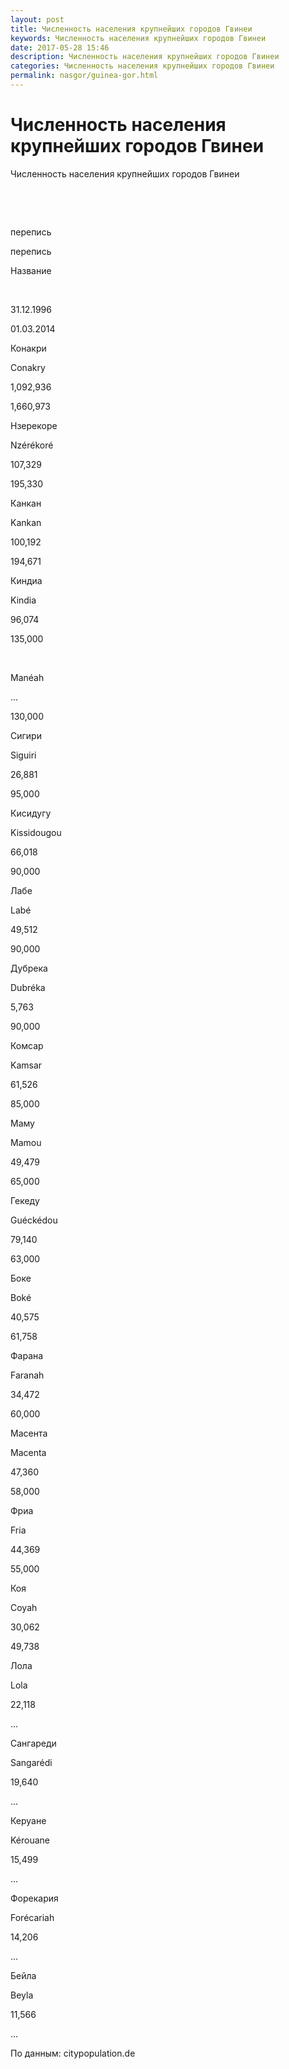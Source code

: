 ```yaml
---
layout: post
title: Численность населения крупнейших городов Гвинеи 
keywords: Численность населения крупнейших городов Гвинеи
date: 2017-05-28 15:46
description: Численность населения крупнейших городов Гвинеи
categories: Численность населения крупнейших городов Гвинеи
permalink: nasgor/guinea-gor.html
---
```


# Численность населения крупнейших городов Гвинеи




Численность населения крупнейших городов Гвинеи









 


 


перепись


перепись






Название 


 


31.12.1996


01.03.2014






Конакри


Conakry


1,092,936


1,660,973






Нзерекоре


Nzérékoré


107,329


195,330






Канкан


Kankan


100,192


194,671






Киндиа


Kindia


96,074


135,000






 


Manéah


...


130,000






Сигири


Siguiri


26,881


95,000






Кисидугу


Kissidougou


66,018


90,000






Лабе


Labé


49,512


90,000






Дубрека


Dubréka


5,763


90,000






Комсар


Kamsar


61,526


85,000






Маму


Mamou


49,479


65,000






Гекеду


Guéckédou


79,140


63,000






Боке


Boké


40,575


61,758






Фарана


Faranah


34,472


60,000






Масента


Macenta


47,360


58,000






Фриа


Fria


44,369


55,000






Коя


Coyah


30,062


49,738






Лола


Lola


22,118


...






Сангареди


Sangarédi


19,640


...






Керуане


Kérouane


15,499


...






Форекария


Forécariah


14,206


...






Бейла


Beyla


11,566


...








По данным: citypopulation.de

		
			
			
			
